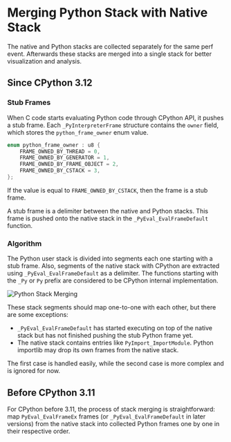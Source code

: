 # Merging Python Stack with Native Stack

The native and Python stacks are collected separately for the same perf event. Afterwards these stacks are merged into a single stack for better visualization and analysis.

## Since CPython 3.12

### Stub Frames

When C code starts evaluating Python code through CPython API, it pushes a stub frame. Each `_PyInterpreterFrame` structure contains the `owner` field, which stores the `python_frame_owner` enum value.

```c
enum python_frame_owner : u8 {
    FRAME_OWNED_BY_THREAD = 0,
    FRAME_OWNED_BY_GENERATOR = 1,
    FRAME_OWNED_BY_FRAME_OBJECT = 2,
    FRAME_OWNED_BY_CSTACK = 3,
};
```

If the value is equal to `FRAME_OWNED_BY_CSTACK`, then the frame is a stub frame.

A stub frame is a delimiter between the native and Python stacks. This frame is pushed onto the native stack in the `_PyEval_EvalFrameDefault` function.

### Algorithm

The Python user stack is divided into segments each one starting with a stub frame. Also, segments of the native stack with CPython are extracted using `_PyEval_EvalFrameDefault` as a delimiter. The functions starting with the `_Py` or `Py` prefix are considered to be CPython internal implementation.

![Python Stack Merging](../../../../_assets/py-stack-merging.svg)

These stack segments should map one-to-one with each other, but there are some exceptions:

* `_PyEval_EvalFrameDefault` has started executing on top of the native stack but has not finished pushing the stub Python frame yet.
* The native stack contains entries like `PyImport_ImportModule`. Python importlib may drop its own frames from the native stack.

The first case is handled easily, while the second case is more complex and is ignored for now.

## Before CPython 3.11

For CPython before 3.11, the process of stack merging is straightforward: map `PyEval_EvalFrameEx` frames (or `_PyEval_EvalFrameDefault` in later versions) from the native stack into collected Python frames one by one in their respective order.
